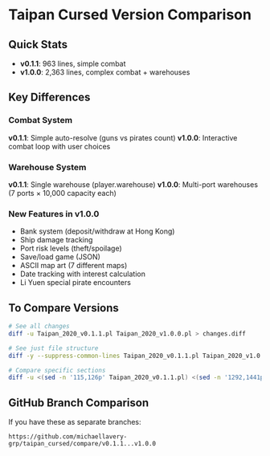 # Taipan Cursed Version Comparison

## Quick Stats
- **v0.1.1**: 963 lines, simple combat
- **v1.0.0**: 2,363 lines, complex combat + warehouses

## Key Differences

### Combat System
**v0.1.1**: Simple auto-resolve (guns vs pirates count)
**v1.0.0**: Interactive combat loop with user choices

### Warehouse System
**v0.1.1**: Single warehouse (player.warehouse)
**v1.0.0**: Multi-port warehouses (7 ports × 10,000 capacity each)

### New Features in v1.0.0
- Bank system (deposit/withdraw at Hong Kong)
- Ship damage tracking
- Port risk levels (theft/spoilage)
- Save/load game (JSON)
- ASCII map art (7 different maps)
- Date tracking with interest calculation
- Li Yuen special pirate encounters

## To Compare Versions
```bash
# See all changes
diff -u Taipan_2020_v0.1.1.pl Taipan_2020_v1.0.0.pl > changes.diff

# See just file structure
diff -y --suppress-common-lines Taipan_2020_v0.1.1.pl Taipan_2020_v1.0.0.pl | less

# Compare specific sections
diff -u <(sed -n '115,126p' Taipan_2020_v0.1.1.pl) <(sed -n '1292,1441p' Taipan_2020_v1.0.0.pl)
```

## GitHub Branch Comparison
If you have these as separate branches:
```
https://github.com/michaellavery-grp/taipan_cursed/compare/v0.1.1...v1.0.0
```
